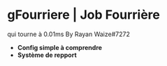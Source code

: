 # gFourriere | Job Fourrière

qui tourne à 0.01ms By Rayan Waize#7272

- __Config simple à comprendre__
- __Système de repport__
